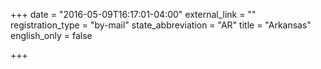 +++
date = "2016-05-09T16:17:01-04:00"
external_link = ""
registration_type = "by-mail"
state_abbreviation = "AR"
title = "Arkansas"
english_only = false 

+++
